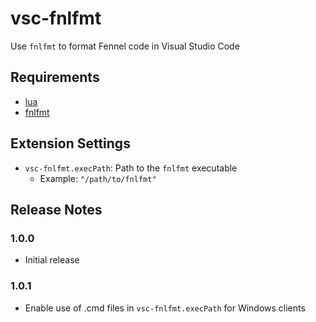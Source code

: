# vsc-fnlfmt

Use `fnlfmt` to format Fennel code in Visual Studio Code

## Requirements

- [lua](https://www.lua.org)
- [fnlfmt](https://git.sr.ht/~technomancy/fnlfmt)

## Extension Settings

- `vsc-fnlfmt.execPath`: Path to the `fnlfmt` executable
  - Example: `"/path/to/fnlfmt"`

## Release Notes

### 1.0.0

- Initial release

### 1.0.1

- Enable use of .cmd files in `vsc-fnlfmt.execPath` for Windows clients
